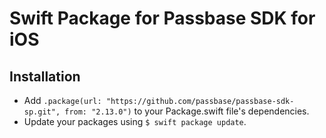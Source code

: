# Swift Package for Passbase SDK for iOS

## Installation

- Add `.package(url: "https://github.com/passbase/passbase-sdk-sp.git", from: "2.13.0")` to your Package.swift file's dependencies.
- Update your packages using `$ swift package update`.
